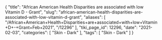 {
    "title": "African American Health Disparities are associated with low Vitamin D - Grant",
    "slug": "african-american-health-disparities-are-associated-with-low-vitamin-d-grant",
    "aliases": [
        "/African+American+Health+Disparities+are+associated+with+low+Vitamin+D+-+Grant+Feb+2021",
        "/12296"
    ],
    "tiki_page_id": 12296,
    "date": "2021-02-03",
    "categories": [
        "Skin - Dark"
    ],
    "tags": [
        "Skin - Dark"
    ]
}